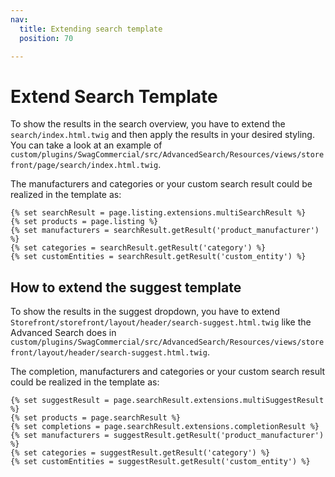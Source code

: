 ```yaml
---
nav:
  title: Extending search template
  position: 70

---
```


# Extend Search Template

To show the results in the search overview, you have to extend the `search/index.html.twig` and then apply the results in your desired styling.
You can take a look at an example of `custom/plugins/SwagCommercial/src/AdvancedSearch/Resources/views/storefront/page/search/index.html.twig`.

The manufacturers and categories or your custom search result could be realized in the template as:

```twig
{% set searchResult = page.listing.extensions.multiSearchResult %}
{% set products = page.listing %}
{% set manufacturers = searchResult.getResult('product_manufacturer') %}
{% set categories = searchResult.getResult('category') %}
{% set customEntities = searchResult.getResult('custom_entity') %}
```

## How to extend the suggest template

To show the results in the suggest dropdown, you have to extend `Storefront/storefront/layout/header/search-suggest.html.twig` like the Advanced Search does in `custom/plugins/SwagCommercial/src/AdvancedSearch/Resources/views/storefront/layout/header/search-suggest.html.twig`.

The completion, manufacturers and categories or your custom search result could be realized in the template as:

```twig
{% set suggestResult = page.searchResult.extensions.multiSuggestResult %}
{% set products = page.searchResult %}
{% set completions = page.searchResult.extensions.completionResult %}
{% set manufacturers = suggestResult.getResult('product_manufacturer') %}
{% set categories = suggestResult.getResult('category') %}
{% set customEntities = suggestResult.getResult('custom_entity') %}
```
